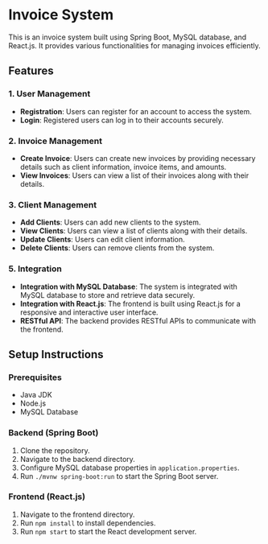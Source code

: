 # Invoice System

This is an invoice system built using Spring Boot, MySQL database, and React.js. It provides various functionalities for managing invoices efficiently.

## Features

### 1. User Management
- **Registration**: Users can register for an account to access the system.
- **Login**: Registered users can log in to their accounts securely.

### 2. Invoice Management
- **Create Invoice**: Users can create new invoices by providing necessary details such as client information, invoice items, and amounts.
- **View Invoices**: Users can view a list of their invoices along with their details.

### 3. Client Management
- **Add Clients**: Users can add new clients to the system.
- **View Clients**: Users can view a list of clients along with their details.
- **Update Clients**: Users can edit client information.
- **Delete Clients**: Users can remove clients from the system.


### 5. Integration
- **Integration with MySQL Database**: The system is integrated with MySQL database to store and retrieve data securely.
- **Integration with React.js**: The frontend is built using React.js for a responsive and interactive user interface.
- **RESTful API**: The backend provides RESTful APIs to communicate with the frontend.

## Setup Instructions

### Prerequisites
- Java JDK
- Node.js
- MySQL Database

### Backend (Spring Boot)
1. Clone the repository.
2. Navigate to the backend directory.
3. Configure MySQL database properties in `application.properties`.
4. Run `./mvnw spring-boot:run` to start the Spring Boot server.

### Frontend (React.js)
1. Navigate to the frontend directory.
2. Run `npm install` to install dependencies.
3. Run `npm start` to start the React development server.
